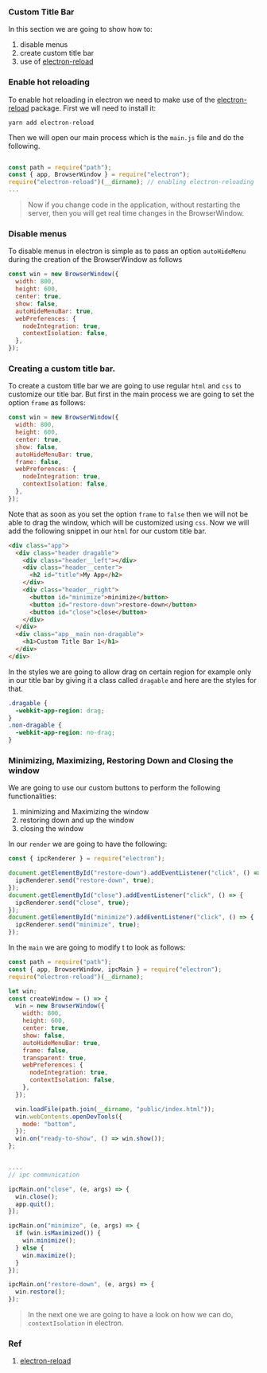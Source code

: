 ### Custom Title Bar

In this section we are going to show how to:

1. disable menus
2. create custom title bar
3. use of [electron-reload](https://www.npmjs.com/package/electron-reload)

### Enable hot reloading

To enable hot reloading in electron we need to make use of the [electron-reload](https://www.npmjs.com/package/electron-reload) package. First we wll need to install it:

```shell
yarn add electron-reload
```

Then we will open our main process which is the `main.js` file and do the following.

```js

const path = require("path");
const { app, BrowserWindow } = require("electron");
require("electron-reload")(__dirname); // enabling electron-reloading
...

```

> Now if you change code in the application, without restarting the server, then you will get real time changes in the BrowserWindow.

### Disable menus

To disable menus in electron is simple as to pass an option `autoHideMenu` during the creation of the BrowserWindow as follows

```js
const win = new BrowserWindow({
  width: 800,
  height: 600,
  center: true,
  show: false,
  autoHideMenuBar: true,
  webPreferences: {
    nodeIntegration: true,
    contextIsolation: false,
  },
});
```

### Creating a custom title bar.

To create a custom title bar we are going to use regular `html` and `css` to customize our title bar. But first in the main process we are going to set the option `frame` as follows:

```js
const win = new BrowserWindow({
  width: 800,
  height: 600,
  center: true,
  show: false,
  autoHideMenuBar: true,
  frame: false,
  webPreferences: {
    nodeIntegration: true,
    contextIsolation: false,
  },
});
```

Note that as soon as you set the option `frame` to `false` then we will not be able to drag the window, which will be customized using `css`. Now we will add the following snippet in our `html` for our custom title bar.

```html
<div class="app">
  <div class="header dragable">
    <div class="header__left"></div>
    <div class="header__center">
      <h2 id="title">My App</h2>
    </div>
    <div class="header__right">
      <button id="minimize">minimize</button>
      <button id="restore-down">restore-down</button>
      <button id="close">close</button>
    </div>
  </div>
  <div class="app__main non-dragable">
    <h1>Custom Title Bar 1</h1>
  </div>
</div>
```

In the styles we are going to allow drag on certain region for example only in our title bar by giving it a class called `dragable` and here are the styles for that.

```css
.dragable {
  -webkit-app-region: drag;
}
.non-dragable {
  -webkit-app-region: no-drag;
}
```

### Minimizing, Maximizing, Restoring Down and Closing the window

We are going to use our custom buttons to perform the following functionalities:

1. minimizing and Maximizing the window
2. restoring down and up the window
3. closing the window

In our `render` we are going to have the following:

```js
const { ipcRenderer } = require("electron");

document.getElementById("restore-down").addEventListener("click", () => {
  ipcRenderer.send("restore-down", true);
});
document.getElementById("close").addEventListener("click", () => {
  ipcRenderer.send("close", true);
});
document.getElementById("minimize").addEventListener("click", () => {
  ipcRenderer.send("minimize", true);
});
```

In the `main` we are going to modify t to look as follows:

```js
const path = require("path");
const { app, BrowserWindow, ipcMain } = require("electron");
require("electron-reload")(__dirname);

let win;
const createWindow = () => {
  win = new BrowserWindow({
    width: 800,
    height: 600,
    center: true,
    show: false,
    autoHideMenuBar: true,
    frame: false,
    transparent: true,
    webPreferences: {
      nodeIntegration: true,
      contextIsolation: false,
    },
  });

  win.loadFile(path.join(__dirname, "public/index.html"));
  win.webContents.openDevTools({
    mode: "bottom",
  });
  win.on("ready-to-show", () => win.show());
};


....
// ipc communication

ipcMain.on("close", (e, args) => {
  win.close();
  app.quit();
});

ipcMain.on("minimize", (e, args) => {
  if (win.isMaximized()) {
    win.minimize();
  } else {
    win.maximize();
  }
});

ipcMain.on("restore-down", (e, args) => {
  win.restore();
});

```

> In the next one we are going to have a look on how we can do, `contextIsolation` in electron.

### Ref

1. [electron-reload](https://www.npmjs.com/package/electron-reload)
